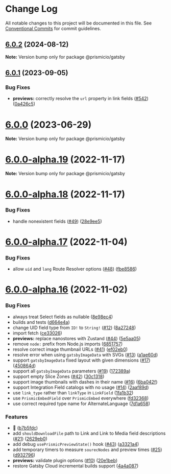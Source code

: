 # Change Log

All notable changes to this project will be documented in this file.
See [Conventional Commits](https://conventionalcommits.org) for commit guidelines.

## [6.0.2](https://github.com/prismicio/prismic-gatsby/compare/v6.0.1...v6.0.2) (2024-08-12)

**Note:** Version bump only for package @prismicio/gatsby





## [6.0.1](https://github.com/prismicio/prismic-gatsby/compare/v6.0.0...v6.0.1) (2023-09-05)


### Bug Fixes

* **previews:** correctly resolve the `url` property in link fields ([#542](https://github.com/prismicio/prismic-gatsby/issues/542)) ([0a426c5](https://github.com/prismicio/prismic-gatsby/commit/0a426c5f64b74af36f8b1c656355d44502c2ecfd))





# [6.0.0](https://github.com/prismicio/prismic-gatsby/compare/v5.3.1...v6.0.0) (2023-06-29)

**Note:** Version bump only for package @prismicio/gatsby





# [6.0.0-alpha.19](https://github.com/prismicio-community/prismic-gatsby-early-access/compare/v6.0.0-alpha.18...v6.0.0-alpha.19) (2022-11-17)

**Note:** Version bump only for package @prismicio/gatsby





# [6.0.0-alpha.18](https://github.com/prismicio-community/prismic-gatsby-early-access/compare/v6.0.0-alpha.17...v6.0.0-alpha.18) (2022-11-17)

### Bug Fixes

- handle nonexistent fields ([#49](https://github.com/prismicio-community/prismic-gatsby-early-access/issues/49)) ([28e9ee5](https://github.com/prismicio-community/prismic-gatsby-early-access/commit/28e9ee551fa1a50b364d17dc19a7123c13b6971d))

# [6.0.0-alpha.17](https://github.com/prismicio-community/prismic-gatsby-early-access/compare/v6.0.0-alpha.16...v6.0.0-alpha.17) (2022-11-04)

### Bug Fixes

- allow `uid` and `lang` Route Resolver options ([#48](https://github.com/prismicio-community/prismic-gatsby-early-access/issues/48)) ([fbe8586](https://github.com/prismicio-community/prismic-gatsby-early-access/commit/fbe858663b17098c2305793b962ce45255c0cc18))

# [6.0.0-alpha.16](https://github.com/prismicio-community/prismic-gatsby-early-access/compare/v6.0.0-alpha.0...v6.0.0-alpha.16) (2022-11-02)

### Bug Fixes

- always treat Select fields as nullable ([8e98ec4](https://github.com/prismicio-community/prismic-gatsby-early-access/commit/8e98ec4df57a8cfb98a9365ecea0ba5c66a78128))
- builds and tests ([d664e4a](https://github.com/prismicio-community/prismic-gatsby-early-access/commit/d664e4acd50adc61a7671181d3daddbb623686df))
- change UID field type from `ID!` to `String!` ([#12](https://github.com/prismicio-community/prismic-gatsby-early-access/issues/12)) ([8a27248](https://github.com/prismicio-community/prismic-gatsby-early-access/commit/8a27248e4f82ab6d90b7980617e315ef3b3f0cb9))
- import fetch ([ce33026](https://github.com/prismicio-community/prismic-gatsby-early-access/commit/ce33026d379cee7145d5a482bebda185f74e4ef6))
- **previews:** replace nanostores with Zustand ([#44](https://github.com/prismicio-community/prismic-gatsby-early-access/issues/44)) ([5e5aa05](https://github.com/prismicio-community/prismic-gatsby-early-access/commit/5e5aa0567388dcdadb7b07c5862ff439922ddb8f))
- remove `node:` prefix from Node.js imports ([6851757](https://github.com/prismicio-community/prismic-gatsby-early-access/commit/6851757f4669bf6b385b84d99302b2d358d9461b))
- resolve correct image thumbnail URLs ([#41](https://github.com/prismicio-community/prismic-gatsby-early-access/issues/41)) ([ef02eb0](https://github.com/prismicio-community/prismic-gatsby-early-access/commit/ef02eb06294d2b5bd4a6ff20c54737600876edcc))
- resolve error when using `gatsbyImageData` with SVGs ([#13](https://github.com/prismicio-community/prismic-gatsby-early-access/issues/13)) ([a1ae60d](https://github.com/prismicio-community/prismic-gatsby-early-access/commit/a1ae60dec307f7017982adec228e2e4b539623cf))
- support `gatsbyImageData` fixed layout with given dimensions ([#17](https://github.com/prismicio-community/prismic-gatsby-early-access/issues/17)) ([450864d](https://github.com/prismicio-community/prismic-gatsby-early-access/commit/450864d085d14cf00f8f1985bebe43caf51175b0))
- support all `gatsbyImageData` parameters ([#19](https://github.com/prismicio-community/prismic-gatsby-early-access/issues/19)) ([172389a](https://github.com/prismicio-community/prismic-gatsby-early-access/commit/172389a752123738eb06cc33d8a8dd63467ce790))
- support empty Slice Zones ([#42](https://github.com/prismicio-community/prismic-gatsby-early-access/issues/42)) ([30c1318](https://github.com/prismicio-community/prismic-gatsby-early-access/commit/30c131860d7d72ddca467b11aa84f49f038c6e1e))
- support image thumbnails with dashes in their name ([#16](https://github.com/prismicio-community/prismic-gatsby-early-access/issues/16)) ([6ba042f](https://github.com/prismicio-community/prismic-gatsby-early-access/commit/6ba042fe33ec0678c04f69f70d5f20c1970fc7d3))
- support Integration Field catalogs with no usage ([#14](https://github.com/prismicio-community/prismic-gatsby-early-access/issues/14)) ([2aaf89d](https://github.com/prismicio-community/prismic-gatsby-early-access/commit/2aaf89d2816c244c1e44b261a94e5c420a0c8cbc))
- use `link_type` rather than `linkType` in `LinkField` ([1fa1b32](https://github.com/prismicio-community/prismic-gatsby-early-access/commit/1fa1b3284114f854b8e60fa1b29dcb6d5e1a8a56))
- use `PrismicEmbedField` over `PrismicEmbed` everywhere ([fd32368](https://github.com/prismicio-community/prismic-gatsby-early-access/commit/fd323682918343dc67242bd547d2692c724f019b))
- use correct required type name for AlternateLanguage ([7d1a658](https://github.com/prismicio-community/prismic-gatsby-early-access/commit/7d1a65851571e95efde26cd75b7e5eaf8b3dbc70))

### Features

- 🍬 ([b7b5fdc](https://github.com/prismicio-community/prismic-gatsby-early-access/commit/b7b5fdc441672f08f4f3ec2d8654fd2610374132))
- add `shouldDownloadFile` path to Link and Link to Media field descriptions ([#21](https://github.com/prismicio-community/prismic-gatsby-early-access/issues/21)) ([2629eb0](https://github.com/prismicio-community/prismic-gatsby-early-access/commit/2629eb02e3b6ac6293b6c34bc2ea13f7a0b2a501))
- add debug `usePrismicPreviewState()` hook ([#43](https://github.com/prismicio-community/prismic-gatsby-early-access/issues/43)) ([a3321a4](https://github.com/prismicio-community/prismic-gatsby-early-access/commit/a3321a45e074ebf0b49dc95c6fe48b65734305d0))
- add temporary timers to measure `sourecNodes` and preview times ([#25](https://github.com/prismicio-community/prismic-gatsby-early-access/issues/25)) ([d932796](https://github.com/prismicio-community/prismic-gatsby-early-access/commit/d9327969bfd51ea975b9e611d4329cf2a39386dc))
- **previews:** validate plugin options ([#10](https://github.com/prismicio-community/prismic-gatsby-early-access/issues/10)) ([20e1beb](https://github.com/prismicio-community/prismic-gatsby-early-access/commit/20e1bebf34093e1add544ab090f1ed13475f5658))
- restore Gatsby Cloud incremental builds support ([4a4a087](https://github.com/prismicio-community/prismic-gatsby-early-access/commit/4a4a087b3b94b80a46b013dfc6d9a24f64611d7c))
